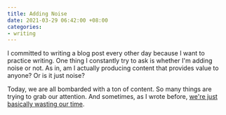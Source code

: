 ```yaml
---
title: Adding Noise
date: 2021-03-29 06:42:00 +08:00
categories:
- writing
---
```


I committed to writing a blog post every other day because I want to practice writing. One thing I constantly try to ask is whether I'm adding noise or not. As in, am I actually producing content that provides value to anyone? Or is it just noise?

Today, we are all bombarded with a ton of content. So many things are trying to grab our attention. And sometimes, as I wrote before, [we're just basically wasting our time](https://medium.com/writers-guild/everything-on-the-internet-is-an-exchange-959c89f2390b).